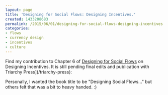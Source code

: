 ```yaml
---
layout: page
title: 'Designing for Social Flows: Designing Incentives.'
created: 1433208683
permalink: /2015/06/01/designing-for-social-flows-designing-incentives
categories:
- flows
- currency design
- incentives
- culture
---
```


Find my contribution to Chapter 6 of [Designing for Social Flows](/blog/designing-social-flows-chapter-6-designing-incentives) on Designing Incentives. It is still pending final edits and publication with Triarchy Press](/triarchy-press): 

Personally, I wanted the book title to be "Designing Social Flows…" but others felt that was a bit to heavy handed. :)
